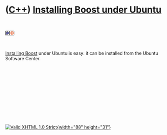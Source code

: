 



 

 

 

 

 

([C++](Cpp.htm)) [Installing Boost under Ubuntu](CppBoostInstallUbuntu.htm)
===========================================================================

 

![Boost](PicBoost.png)![Ubuntu](PicUbuntu.png)

 

[Installing Boost](CppBoostInstall.htm) under Ubuntu is easy: it can be
installed from the Ubuntu Software Center.

 

 

 

 

 





 

[![Valid XHTML 1.0 Strict](valid-xhtml10.png){width="88"
height="31"}](http://validator.w3.org/check?uri=referer)
